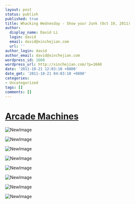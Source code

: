 ```yaml
---
layout: post
status: publish
published: true
title: Whacking Wednesday - Show your Junk (Oct 19, 2011)
author:
  display_name: David Li
  login: david
  email: david@xinchejian.com
  url: ''
author_login: david
author_email: david@xinchejian.com
wordpress_id: 1660
wordpress_url: http://xinchejian.com/?p=1660
date: '2011-10-21 12:03:10 +0800'
date_gmt: '2011-10-21 04:03:10 +0800'
categories:
- Uncategorized
tags: []
comments: []
---
```

<h1><a href="http://wiki.xinchejian.com/wiki/Arcade_Machines">Arcade Machines</a></h1></p>
<p><img style="display:block; margin-left:auto; margin-right:auto;" src="http://xinchejian.com/wp-content/uploads/2011/10/NewImage2.png" alt="NewImage" title="NewImage.png" border="0"/></p></p>
<p><img style="display:block; margin-left:auto; margin-right:auto;" src="http://xinchejian.com/wp-content/uploads/2011/10/NewImage4.png" alt="NewImage" title="NewImage.png" border="0"/></p></p>
<p><img style="display:block; margin-left:auto; margin-right:auto;" src="http://xinchejian.com/wp-content/uploads/2011/10/NewImage5.png" alt="NewImage" title="NewImage.png" border="0"/></p></p>
<p><img style="display:block; margin-left:auto; margin-right:auto;" src="http://xinchejian.com/wp-content/uploads/2011/10/NewImage6.png" alt="NewImage" title="NewImage.png" border="0"/></p></p>
<p><img style="display:block; margin-left:auto; margin-right:auto;" src="http://xinchejian.com/wp-content/uploads/2011/10/NewImage1.png" alt="NewImage" title="NewImage.png" border="0"/></p></p>
<p><img style="display:block; margin-left:auto; margin-right:auto;" src="http://xinchejian.com/wp-content/uploads/2011/10/NewImage7.png" alt="NewImage" title="NewImage.png" border="0"/></p></p>
<p><img style="display:block; margin-left:auto; margin-right:auto;" src="http://xinchejian.com/wp-content/uploads/2011/10/NewImage3.png" alt="NewImage" title="NewImage.png" border="0"/></p></p>
<p><img style="display:block; margin-left:auto; margin-right:auto;" src="http://xinchejian.com/wp-content/uploads/2011/10/NewImage.png" alt="NewImage" title="NewImage.png" border="0"/></p></p>
